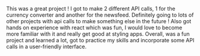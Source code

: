 
This was a great project ! I got to make 2 different API calls, 1 for the currency 
converter and another for the newsfeed. Definitely going to lots of other projects 
with api calls to make something else in the future ! Also got hands on experience with 
react which was fun, I would love to become more familiar with it and really get good 
at styling apps. Overall, was a fun project and learned a lot, got to practice my skills 
and incorporate some API calls in a user-friendly interface. 
